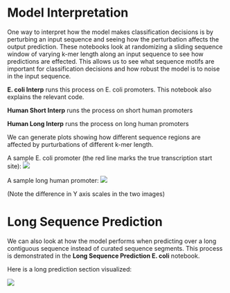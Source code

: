 # Model Interpretation

One way to interpret how the model makes classification decisions is by perturbing an input sequence and seeing how the perturbation affects the 
output prediction. These notebooks look at randomizing a sliding sequence window of varying k-mer length along an input sequence to see how 
predictions are effected. This allows us to see what sequence motifs are important for classification decisions and how robust the model is 
to noise in the input sequence.

__E. coli Interp__ runs this process on E. coli promoters. This notebook also explains the relevant code.

__Human Short Interp__ runs the process on short human promoters

__Human Long Interp__ runs the process on long human promoters

We can generate plots showing how different sequence regions are affected by purturbations of different k-mer length.

A sample E. coli promoter (the red line marks the true transcription start site):
![](https://github.com/kheyer/Genomic-ULMFiT/blob/master/Model%20Interpretations/media/coli_interp.png)

A sample long human promoter:
![](https://github.com/kheyer/Genomic-ULMFiT/blob/master/Model%20Interpretations/media/human_interp.png)

(Note the difference in Y axis scales in the two images)

# Long Sequence Prediction

We can also look at how the model performs when predicting over a long contiguous sequence instead of curated sequence segments. This process is demonstrated in the __Long Sequence Prediction E. coli__ notebook.

Here is a long prediction section visualized:

![](https://github.com/kheyer/Genomic-ULMFiT/blob/master/Model%20Interpretations/media/prediction_plot.png)
